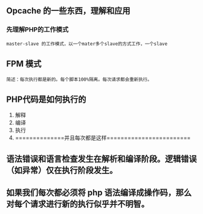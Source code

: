 ## Opcache 的一些东西，理解和应用

### 先理解PHP的工作模式

```text
master-slave 的工作模式，以一个mater多个slave的方式工作，一个slave
```

## FPM 模式
```text
简述：每次执行都是新的。每个脚本100%隔离。每次请求都会重新执行。
```

## PHP代码是如何执行的
1. 解释
2. 编译
3. 执行
4. ==============并且每次都是这样========================




## 语法错误和语言检查发生在解析和编译阶段。逻辑错误（如异常）仅在执行阶段发生。

## 如果我们每次都必须将 php 语法编译成操作码，那么对每个请求进行新的执行似乎并不明智。